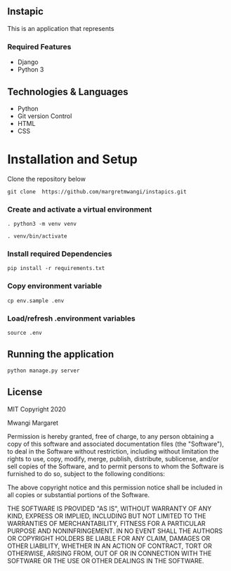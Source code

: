 

## Instapic
This is an application  that represents


### Required Features
- Django
- Python 3



## Technologies & Languages
- Python
- Git version Control
- HTML
- CSS



# Installation and Setup

Clone the repository below

```
git clone  https://github.com/margretmwangi/instapics.git
```

### Create and activate a virtual environment

    . python3 -m venv venv

    . venv/bin/activate

### Install required Dependencies

    pip install -r requirements.txt

### Copy environment variable

    cp env.sample .env

### Load/refresh .environment variables

    source .env

## Running the application

```
python manage.py server
```



## License

MIT
Copyright 2020

 Mwangi Margaret

Permission is hereby granted, free of charge, to any person obtaining a copy of this software and associated documentation files (the "Software"), to deal in the Software without restriction, including without limitation the rights to use, copy, modify, merge, publish, distribute, sublicense, and/or sell copies of the Software, and to permit persons to whom the Software is furnished to do so, subject to the following conditions:

The above copyright notice and this permission notice shall be included in all copies or substantial portions of the Software.

THE SOFTWARE IS PROVIDED "AS IS", WITHOUT WARRANTY OF ANY KIND, EXPRESS OR IMPLIED, INCLUDING BUT NOT LIMITED TO THE WARRANTIES OF MERCHANTABILITY, FITNESS FOR A PARTICULAR PURPOSE AND NONINFRINGEMENT. IN NO EVENT SHALL THE AUTHORS OR COPYRIGHT HOLDERS BE LIABLE FOR ANY CLAIM, DAMAGES OR OTHER LIABILITY, WHETHER IN AN ACTION OF CONTRACT, TORT OR OTHERWISE, ARISING FROM, OUT OF OR IN CONNECTION WITH THE SOFTWARE OR THE USE OR OTHER DEALINGS IN THE SOFTWARE.

